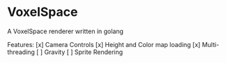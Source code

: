 # VoxelSpace

A VoxelSpace renderer written in golang

Features:
[x] Camera Controls
[x] Height and Color map loading
[x] Multi-threading
[ ] Gravity
[ ] Sprite Rendering
